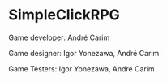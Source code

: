 # SimpleClickRPG
Game developer: André Carim

Game designer: Igor Yonezawa,
               André Carim
               
Game Testers: Igor Yonezawa,
              André Carim
